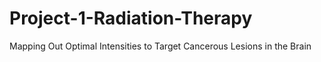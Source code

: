 # Project-1-Radiation-Therapy
Mapping Out Optimal Intensities to Target Cancerous Lesions in the Brain

